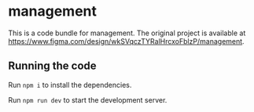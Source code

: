 
  # management

  This is a code bundle for management. The original project is available at https://www.figma.com/design/wkSVqczTYRalHrcxoFblzP/management.

  ## Running the code

  Run `npm i` to install the dependencies.

  Run `npm run dev` to start the development server.
  